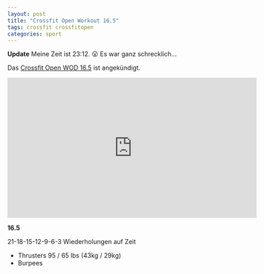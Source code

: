 ```yaml
---
layout: post
title: "Crossfit Open Workout 16.5"
tags: crossfit crossfitopen
categories: sport
---
```

**Update** Meine Zeit ist 23:12. 😮 Es war ganz schrecklich...

Das [Crossfit Open WOD 16.5][0] ist angekündigt.

<iframe width="560" height="315" src="https://www.youtube-nocookie.com/embed/w9LHMzGR1hg" frameborder="0" allowfullscreen></iframe>

**16.5**

21-18-15-12-9-6-3 Wiederholungen auf Zeit

* Thrusters 95 / 65 lbs (43kg / 29kg)
* Burpees

[0]: http://games.crossfit.com/workouts/the-open/2016#tabs-5

